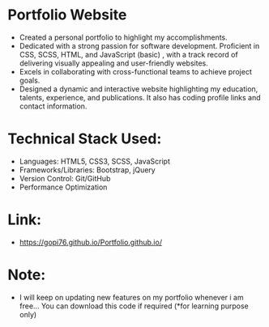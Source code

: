 # Portfolio Website

-  Created a personal portfolio to highlight my accomplishments.
-  Dedicated with a strong passion for software development. Proficient in CSS, SCSS, HTML, and JavaScript (basic) , with a track record of delivering visually appealing and user-friendly websites.
-  Excels in collaborating with cross-functional teams to achieve project goals.
-  Designed a dynamic and interactive website highlighting my education, talents, experience, and publications. It also has coding profile links and contact information.

# Technical Stack Used:

- Languages: HTML5, CSS3, SCSS, JavaScript
- Frameworks/Libraries: Bootstrap, jQuery
- Version Control: Git/GitHub
- Performance Optimization
  
# Link:

- https://gopi76.github.io/Portfolio.github.io/

# Note:

- I will keep on updating new features on my portfolio whenever i am free...  You can download this code if required (*for learning purpose only)
